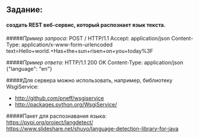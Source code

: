 ## Задание: 
#### создать REST веб-сервис, который распознает язык текста.

#####*Пример запроса*:
POST / HTTP/1.1
  Accept: application/json
  Content-Type: application/x-www-form-urlencoded
  text=Hello+world.+Has+the+sun+risen+on+you+today%3F

#####*Пример ответа*:
HTTP/1.1 200 OK
  Content-Type: application/json
  {"language": "en"}

#####Для сервера можно использовать, например, библиотеку WsgiService:
- http://github.com/pneff/wsgiservice
- http://packages.python.org/WsgiService/

#####Пакет для распознавания языка:
https://pypi.org/project/langdetect/
https://www.slideshare.net/shuyo/language-detection-library-for-java
